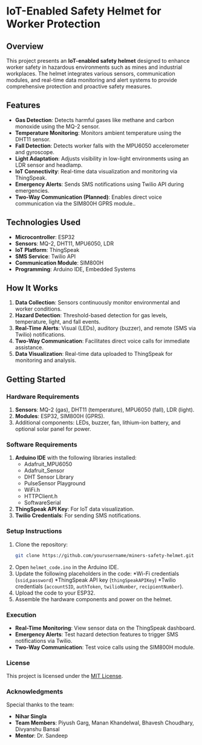 # IoT-Enabled Safety Helmet for Worker Protection

## Overview

This project presents an **IoT-enabled safety helmet** designed to enhance worker safety in hazardous environments such as mines and industrial workplaces. The helmet integrates various sensors, communication modules, and real-time data monitoring and alert systems to provide comprehensive protection and proactive safety measures.

## Features

* **Gas Detection**: Detects harmful gases like methane and carbon monoxide using the MQ-2 sensor.
* **Temperature Monitoring**: Monitors ambient temperature using the DHT11 sensor.
* **Fall Detection**: Detects worker falls with the MPU6050 accelerometer and gyroscope.
* **Light Adaptation**: Adjusts visibility in low-light environments using an LDR sensor and headlamp.
* **IoT Connectivity**: Real-time data visualization and monitoring via ThingSpeak.
* **Emergency Alerts**: Sends SMS notifications using Twilio API during emergencies.
* **Two-Way Communication (Planned)**: Enables direct voice communication via the SIM800H GPRS module..

## Technologies Used

* **Microcontroller**: ESP32
* **Sensors**: MQ-2, DHT11, MPU6050, LDR
* **IoT Platform**: ThingSpeak
* **SMS Service**: Twilio API
* **Communication Module**: SIM800H
* **Programming**: Arduino IDE, Embedded Systems

## How It Works

1. **Data Collection**: Sensors continuously monitor environmental and worker conditions.
2. **Hazard Detection**: Threshold-based detection for gas levels, temperature, light, and fall events.
3. **Real-Time Alerts**: Visual (LEDs), auditory (buzzer), and remote (SMS via Twilio) notifications.
4. **Two-Way Communication**: Facilitates direct voice calls for immediate assistance.
5. **Data Visualization**: Real-time data uploaded to ThingSpeak for monitoring and analysis.

## Getting Started

### Hardware Requirements

1. **Sensors**: MQ-2 (gas), DHT11 (temperature), MPU6050 (fall), LDR (light).
2. **Modules**: ESP32, SIM800H (GPRS).
3. Additional components: LEDs, buzzer, fan, lithium-ion battery, and optional solar panel for power.

### Software Requirements

1. **Arduino IDE** with the following libraries installed:
   * Adafruit_MPU6050
   * Adafruit_Sensor
   * DHT Sensor Library
   * PulseSensor Playground
   * WiFi.h
   * HTTPClient.h
   * SoftwareSerial
2. **ThingSpeak API Key**: For IoT data visualization.
3. **Twilio Credentials**: For sending SMS notifications.

### Setup Instructions

1. Clone the repository:
   ```bash
   git clone https://github.com/yourusername/miners-safety-helmet.git
2. Open `helmet_code.ino` in the Arduino IDE.
3. Update the following placeholders in the code:
   *Wi-Fi credentials (`ssid`,`password`)
   *ThingSpeak API key (`thingSpeakAPIKey`)
   *Twilio credentials (`accountSID`, `authToken`, `twilioNumber`, `recipientNumber`).
4. Upload the code to your ESP32.
5. Assemble the hardware components and power on the helmet.

### Execution
* **Real-Time Monitoring**: View sensor data on the ThingSpeak dashboard.
* **Emergency Alerts**: Test hazard detection features to trigger SMS notifications via Twilio.
* **Two-Way Communication**: Test voice calls using the SIM800H module.


### License
This project is licensed under the [MIT License](https://github.com/nihar004/miners-security-helmet/blob/main/LICENSE).

### Acknowledgments
Special thanks to the team:

* **Nihar Singla**
* **Team Members**: Piyush Garg, Manan Khandelwal, Bhavesh Choudhary, Divyanshu Bansal
* **Mentor**: Dr. Sandeep

